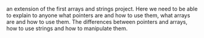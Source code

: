 an extension of the first arrays and strings project. Here we need to be able to explain to anyone what pointers are and how to use them, what arrays are and how to use them. The differences between pointers and arrays, how to use strings and how to manipulate them.
